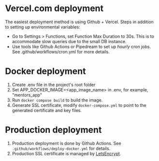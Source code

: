 # Vercel.com deployment

The easiest deployment method is using Github + Vercel. Steps in addition to
setting up environmental variables:

* Go to Settings > Functions, set Function Max Duration to 30s. This is to
  accommodate slow queries due to the small DB instance.
* Use tools like Github Actions or Pipedream to set up *hourly* cron jobs.
  See .github/workflows/cron.yml for more details.

# Docker deployment

1. Create .env file in the project's root folder
1. Set APP_DOCKER_IMAGE=<app_image_name> in .env, for example, "mentors_app"
1. Run `docker compose build` to build the image.
1. Generate SSL certificate, modify `docker-compose.yml` to point to the
   generated certificate and key files.

# Production deployment

1. Production deployment is done by Github Actions. See `.github/workflows/deploy-docker.yml` for details.
1. Production SSL certificate is managed by [LetsEncrypt](https://letsencrypt.org/).
